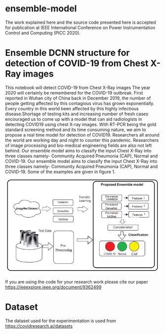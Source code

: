 # ensemble-model
The work explained here and the source code presented here is accepted for publication at IEEE International Conference on Power Instrumentation Control and Computing (PICC 2020).

# Ensemble DCNN structure for detection of COVID-19 from Chest X-Ray images
This notebook will detect COVID-19 from Chest X-Ray images
The year 2020 will certainly be remembered for the COVID-19 outbreak. First reported in Wuhan city of China back in December 2019, the number of people getting affected by this contagious virus has grown exponentially. Every country in this world been affected by this highly infectious disease.Shortage of testing kits and increasing number of fresh cases encouraged us to come up with a model that can aid radiologists in detecting COVID19 using chest X-ray images. With RT-PCR being the gold standard screening method and its time consuming nature, we aim to propose a real time model for detection of COVID19. 
Researchers all around the world are working day and night to counter this pandemic. Researchers of image processing and bio-medical engineering fields are also not left behind.
Our ensemble model aims to classify the input Chest X-Ray into three classes namely- Community Acquired Pneumonia (CAP), Normal and COVID-19. 
Our ensemble model aims to classify the input Chest X-Ray into three classes namely- Community Acquired Pneumonia (CAP), Normal and COVID-19. Some of the examples are given in figure 1.


![Figure 1](https://github.com/sagardeepdeb/ensemble-model/blob/main/model.PNG)

If you are using the code for your research work please cite our paper https://ieeexplore.ieee.org/document/9362499

# Dataset
The dataset used for the experimentation is used from https://covidresearch.ai/datasets
